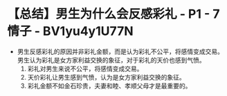 # 【总结】男生为什么会反感彩礼 - P1 - 7情子 - BV1yu4y1U77N

-   男生反感彩礼的原因并非彩礼金额，而是认为彩礼不公平，将感情变成交易。男生认为彩礼是女方家利益交换的象征，对于彩礼的天价也感到气愤。
    1.  彩礼对男生来说不公平，将感情变成交易。
    2.  天价彩礼让男生感到气愤，认为是女方家利益交换的象征。
    3.  彩礼金额不如金石珍贵，夫妻和睦、孝顺父母才是最重要的。